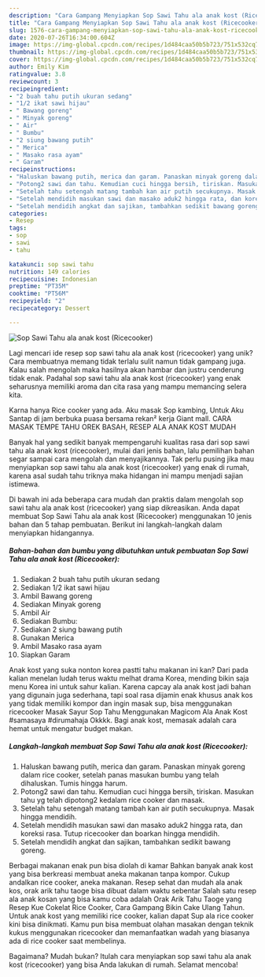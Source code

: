 ```yaml
---
description: "Cara Gampang Menyiapkan Sop Sawi Tahu ala anak kost (Ricecooker) yang Lezat Sekali"
title: "Cara Gampang Menyiapkan Sop Sawi Tahu ala anak kost (Ricecooker) yang Lezat Sekali"
slug: 1576-cara-gampang-menyiapkan-sop-sawi-tahu-ala-anak-kost-ricecooker-yang-lezat-sekali
date: 2020-07-26T16:34:00.604Z
image: https://img-global.cpcdn.com/recipes/1d484caa50b5b723/751x532cq70/sop-sawi-tahu-ala-anak-kost-ricecooker-foto-resep-utama.jpg
thumbnail: https://img-global.cpcdn.com/recipes/1d484caa50b5b723/751x532cq70/sop-sawi-tahu-ala-anak-kost-ricecooker-foto-resep-utama.jpg
cover: https://img-global.cpcdn.com/recipes/1d484caa50b5b723/751x532cq70/sop-sawi-tahu-ala-anak-kost-ricecooker-foto-resep-utama.jpg
author: Emily Kim
ratingvalue: 3.8
reviewcount: 3
recipeingredient:
- "2 buah tahu putih ukuran sedang"
- "1/2 ikat sawi hijau"
- " Bawang goreng"
- " Minyak goreng"
- " Air"
- " Bumbu"
- "2 siung bawang putih"
- " Merica"
- " Masako rasa ayam"
- " Garam"
recipeinstructions:
- "Haluskan bawang putih, merica dan garam. Panaskan minyak goreng dalam rice cooker, setelah panas masukan bumbu yang telah dihaluskan. Tumis hingga harum."
- "Potong2 sawi dan tahu. Kemudian cuci hingga bersih, tiriskan. Masukan tahu yg telah dipotong2 kedalam rice cooker dan masak."
- "Setelah tahu setengah matang tambah kan air putih secukupnya. Masak hingga mendidih."
- "Setelah mendidih masukan sawi dan masako aduk2 hingga rata, dan koreksi rasa. Tutup ricecooker dan boarkan hingga mendidih."
- "Setelah mendidih angkat dan sajikan, tambahkan sedikit bawang goreng."
categories:
- Resep
tags:
- sop
- sawi
- tahu

katakunci: sop sawi tahu 
nutrition: 149 calories
recipecuisine: Indonesian
preptime: "PT35M"
cooktime: "PT56M"
recipeyield: "2"
recipecategory: Dessert

---
```



![Sop Sawi Tahu ala anak kost (Ricecooker)](https://img-global.cpcdn.com/recipes/1d484caa50b5b723/751x532cq70/sop-sawi-tahu-ala-anak-kost-ricecooker-foto-resep-utama.jpg)

Lagi mencari ide resep sop sawi tahu ala anak kost (ricecooker) yang unik? Cara membuatnya memang tidak terlalu sulit namun tidak gampang juga. Kalau salah mengolah maka hasilnya akan hambar dan justru cenderung tidak enak. Padahal sop sawi tahu ala anak kost (ricecooker) yang enak seharusnya memiliki aroma dan cita rasa yang mampu memancing selera kita.

Karna hanya Rice cooker yang ada. Aku masak Sop kambing, Untuk Aku Santap di jam berbuka puasa bersama rekan² kerja Giant mall. CARA MASAK TEMPE TAHU OREK BASAH, RESEP ALA ANAK KOST MUDAH

Banyak hal yang sedikit banyak mempengaruhi kualitas rasa dari sop sawi tahu ala anak kost (ricecooker), mulai dari jenis bahan, lalu pemilihan bahan segar sampai cara mengolah dan menyajikannya. Tak perlu pusing jika mau menyiapkan sop sawi tahu ala anak kost (ricecooker) yang enak di rumah, karena asal sudah tahu triknya maka hidangan ini mampu menjadi sajian istimewa.


Di bawah ini ada beberapa cara mudah dan praktis dalam mengolah sop sawi tahu ala anak kost (ricecooker) yang siap dikreasikan. Anda dapat membuat Sop Sawi Tahu ala anak kost (Ricecooker) menggunakan 10 jenis bahan dan 5 tahap pembuatan. Berikut ini langkah-langkah dalam menyiapkan hidangannya.

<!--inarticleads1-->

##### Bahan-bahan dan bumbu yang dibutuhkan untuk pembuatan Sop Sawi Tahu ala anak kost (Ricecooker):

1. Sediakan 2 buah tahu putih ukuran sedang
1. Sediakan 1/2 ikat sawi hijau
1. Ambil  Bawang goreng
1. Sediakan  Minyak goreng
1. Ambil  Air
1. Sediakan  Bumbu:
1. Sediakan 2 siung bawang putih
1. Gunakan  Merica
1. Ambil  Masako rasa ayam
1. Siapkan  Garam


Anak kost yang suka nonton korea pastti tahu makanan ini kan? Dari pada kalian menelan ludah terus waktu melhat drama Korea, mending bikin saja menu Korea ini untuk sahur kalian. Karena capcay ala anak kost jadi bahan yang digunain juga sederhana, tapi soal rasa dijamin enak khusus anak kos yang tidak memiliki kompor dan ingin masak sup, bisa menggunakan ricecooker Masak Sayur Sop Tahu Menggunakan Magicom Ala Anak Kost #samasaya #dirumahaja Okkkk. Bagi anak kost, memasak adalah cara hemat untuk mengatur budget makan. 

<!--inarticleads2-->

##### Langkah-langkah membuat Sop Sawi Tahu ala anak kost (Ricecooker):

1. Haluskan bawang putih, merica dan garam. Panaskan minyak goreng dalam rice cooker, setelah panas masukan bumbu yang telah dihaluskan. Tumis hingga harum.
1. Potong2 sawi dan tahu. Kemudian cuci hingga bersih, tiriskan. Masukan tahu yg telah dipotong2 kedalam rice cooker dan masak.
1. Setelah tahu setengah matang tambah kan air putih secukupnya. Masak hingga mendidih.
1. Setelah mendidih masukan sawi dan masako aduk2 hingga rata, dan koreksi rasa. Tutup ricecooker dan boarkan hingga mendidih.
1. Setelah mendidih angkat dan sajikan, tambahkan sedikit bawang goreng.


Berbagai makanan enak pun bisa diolah di kamar Bahkan banyak anak kost yang bisa berkreasi membuat aneka makanan tanpa kompor. Cukup andalkan rice cooker, aneka makanan. Resep sehat dan mudah ala anak kos, orak arik tahu taoge bisa dibuat dalam waktu sebentar Salah satu resep ala anak kosan yang bisa kamu coba adalah Orak Arik Tahu Taoge yang Resep Kue Cokelat Rice Cooker, Cara Gampang Bikin Cake Ulang Tahun. Untuk anak kost yang memiliki rice cooker, kalian dapat Sup ala rice cooker kini bisa dinikmati. Kamu pun bisa membuat olahan masakan dengan teknik kukus menggunakan ricecooker dan memanfaatkan wadah yang biasanya ada di rice cooker saat membelinya. 

Bagaimana? Mudah bukan? Itulah cara menyiapkan sop sawi tahu ala anak kost (ricecooker) yang bisa Anda lakukan di rumah. Selamat mencoba!
